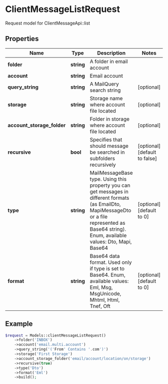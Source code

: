 # ClientMessageListRequest

Request model for ClientMessageApi::list

## Properties

Name | Type | Description | Notes
---- | ---- | ----------- | -----
**folder** | **string**| A folder in email account |
**account** | **string**| Email account |
**query_string** | **string**| A MailQuery search string | [optional]
**storage** | **string**| Storage name where account file located | [optional]
**account_storage_folder** | **string**| Folder in storage where account file located | [optional]
**recursive** | **bool**| Specifies that should message be searched in subfolders recursively | [optional] [default to false]
**type** | **string**| MailMessageBase type. Using this property you can get messages in different formats (as EmailDto, MapiMessageDto or a file represented as Base64 string).              Enum, available values: Dto, Mapi, Base64 | [optional] [default to 0]
**format** | **string**| Base64 data format. Used only if type is set to Base64. Enum, available values: Eml, Msg, MsgUnicode, Mhtml, Html, Tnef, Oft | [optional] [default to 0]

## Example
```php
$request = Models::clientMessageListRequest()
    ->folder('INBOX')
    ->account('email.multi.account')
    ->query_string('('From' Contains '.com')')
    ->storage('First Storage')
    ->account_storage_folder('email/account/location/on/storage')
    ->recursive(true)
    ->type('Dto')
    ->format('Eml')
    ->build();
```

